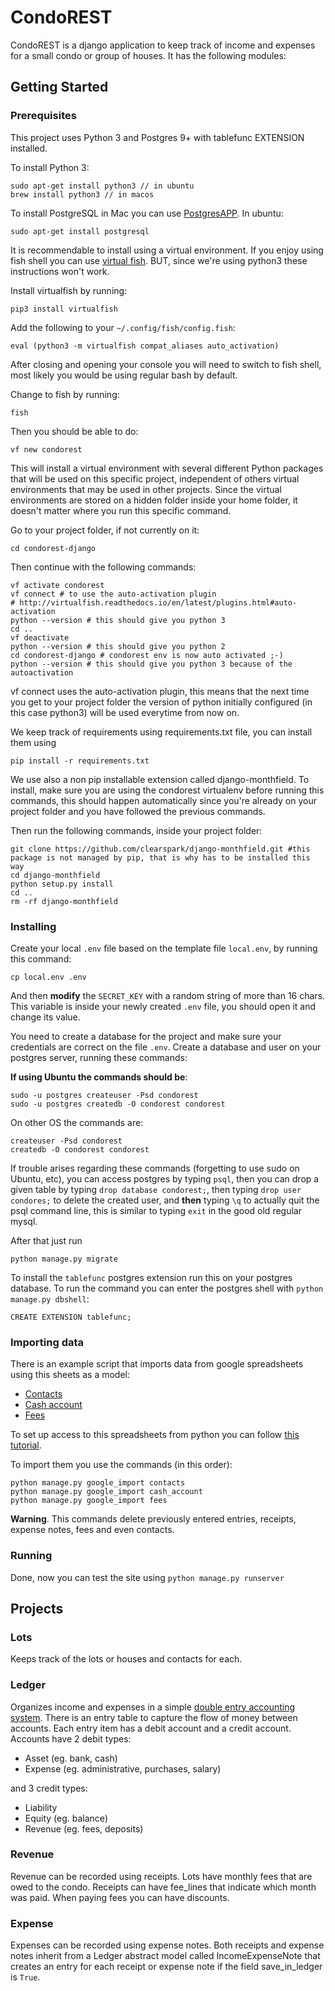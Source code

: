 # CondoREST

CondoREST is a django application to keep track of income and expenses for a small condo or group of houses.
It has the following modules:

## Getting Started

### Prerequisites

This project uses Python 3 and Postgres 9+ with tablefunc EXTENSION installed.

To install Python 3:

    sudo apt-get install python3 // in ubuntu
    brew install python3 // in macos

To install PostgreSQL in Mac you can use [PostgresAPP](https://postgresapp.com/). In ubuntu:

    sudo apt-get install postgresql

It is recommendable to install using a virtual environment. If you enjoy using fish shell you can use
[virtual fish](http://virtualfish.readthedocs.io/en/latest/). BUT, since we're using python3 these instructions won't work.

Install virtualfish by running:

    pip3 install virtualfish

Add the following to your `~/.config/fish/config.fish`:

    eval (python3 -m virtualfish compat_aliases auto_activation)

After closing and opening your console you will need to switch to fish shell, most likely you would be using regular bash by default.

Change to fish by running:

    fish

Then you should be able to do:

    vf new condorest

This will install a virtual environment with several different Python packages that will be used on this specific project, independent of others virtual environments that may be used in other projects. Since the virtual environments are stored on a hidden folder inside your home folder, it doesn't matter where you run this specific command.

Go to your project folder, if not currently on it:

    cd condorest-django

Then continue with the following commands:

    vf activate condorest
    vf connect # to use the auto-activation plugin
    # http://virtualfish.readthedocs.io/en/latest/plugins.html#auto-activation
    python --version # this should give you python 3
    cd ..
    vf deactivate
    python --version # this should give you python 2
    cd condorest-django # condorest env is now auto activated ;-)
    python --version # this should give you python 3 because of the autoactivation

vf connect uses the auto-activation plugin, this means that the next time you get to your project folder the version of python initially configured (in this case python3) will be used everytime from now on.

We keep track of requirements using requirements.txt file, you can install them using

    pip install -r requirements.txt

We use also a non pip installable extension called django-monthfield. To install, make sure you are using
the condorest virtualenv before running this commands, this should happen automatically since you're already on your project folder and you have followed the previous commands.

Then run the following commands, inside your project folder:

    git clone https://github.com/clearspark/django-monthfield.git #this package is not managed by pip, that is why has to be installed this way
    cd django-monthfield
    python setup.py install
    cd ..
    rm -rf django-monthfield

### Installing

Create your local `.env` file based on the template file `local.env`, by running this command:

    cp local.env .env

And then **modify** the `SECRET_KEY` with a random string of more than 16 chars. This variable is inside your newly created `.env` file, you should open it and change its value.

You need to create a database for the project and make sure your credentials are correct on the file `.env`. Create a database and user on your postgres server, running these commands: 

**If using Ubuntu the commands should be**:

    sudo -u postgres createuser -Psd condorest
    sudo -u postgres createdb -O condorest condorest

On other OS the commands are:

    createuser -Psd condorest
    createdb -O condorest condorest

If trouble arises regarding these commands (forgetting to use sudo on Ubuntu, etc), you can access postgres by typing `psql`, then you can drop a given table by typing `drop database condorest;`, then typing `drop user condores;` to delete the created user, and **then** typing `\q` to actually quit the psql command line, this is similar to typing `exit` in the good old regular mysql.

After that just run 

    python manage.py migrate

To install the `tablefunc` postgres extension run this on your postgres database. To run the command you can enter the postgres shell with `python manage.py dbshell`:

    CREATE EXTENSION tablefunc;

### Importing data

There is an example script that imports data from google spreadsheets using this sheets as a model:

- [Contacts](https://docs.google.com/spreadsheets/d/1E1_ycmwKa420c04p9YeN-1W6dnJY8PcLwYs-NNSwO6k/edit?usp=sharing)
- [Cash account](https://docs.google.com/spreadsheets/d/1yVpoOauNMssMKDWu-RB9HH9l_YOC9tBxhPXYWi_70Ls/edit#gid=1312790969)
- [Fees](https://docs.google.com/spreadsheets/d/1lv2OYSm96-MZvUhL_nI63FjIzSch2K30MlUnYE9fv8s/edit#gid=833310425)

To set up access to this spreadsheets from python you can follow
[this tutorial](https://www.twilio.com/blog/2017/02/an-easy-way-to-read-and-write-to-a-google-spreadsheet-in-python.html).

To import them you use the commands (in this order):

    python manage.py google_import contacts
    python manage.py google_import cash_account
    python manage.py google_import fees
    
**Warning**. This commands delete previously entered entries, receipts, expense notes, fees and even contacts.
    
### Running

Done, now you can test the site using `python manage.py runserver`

## Projects

### Lots

Keeps track of the lots or houses and contacts for each.

### Ledger

Organizes income and expenses in a simple [double entry accounting system](https://en.wikipedia.org/wiki/Double-entry_bookkeeping_system).
There is an entry table to capture the flow of money between accounts. Each entry item has a debit account and a credit
account. Accounts have 2 debit types:

- Asset (eg. bank, cash)
- Expense (eg. administrative, purchases, salary)

and 3 credit types:

- Liability
- Equity (eg. balance)
- Revenue (eg. fees, deposits)

### Revenue

Revenue can be recorded using receipts. Lots have monthly fees that are owed to the condo. Receipts can have fee_lines
that indicate which month was paid. When paying fees you can have discounts.

### Expense

Expenses can be recorded using expense notes. Both receipts and expense notes inherit from a Ledger abstract model
called IncomeExpenseNote that creates an entry for each receipt or expense note if the field save_in_ledger is `True`.

